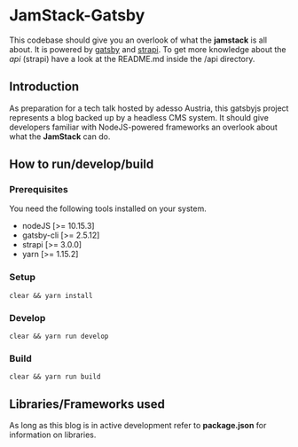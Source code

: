# JamStack-Gatsby

This codebase should give you an overlook of what the **jamstack** is all about. It is powered by [gatsby](https://gatsbyjs.org) and [strapi](https://strapi.io). To get more knowledge about the *api* (strapi) have a look at the README.md inside the /api directory.

## Introduction

As preparation for a tech talk hosted by adesso Austria, this gatsbyjs project represents a blog backed up by a headless CMS system. It should give developers familiar with NodeJS-powered frameworks an overlook about what the **JamStack** can do.

## How to run/develop/build

### Prerequisites

You need the following tools installed on your system.

- nodeJS [>= 10.15.3]
- gatsby-cli [>= 2.5.12]
- strapi [>= 3.0.0]
- yarn [>= 1.15.2]

### Setup

```shell
clear && yarn install
```

### Develop

```shell
clear && yarn run develop
```

### Build

```shell
clear && yarn run build
```

## Libraries/Frameworks used

As long as this blog is in active development refer to **package.json** for information on libraries.
